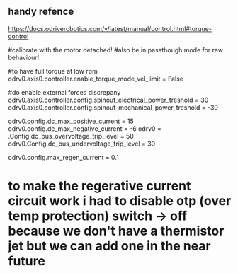 ## handy refence 
https://docs.odriverobotics.com/v/latest/manual/control.html#torque-control


#calibrate with the motor detached!
#also be in passthough mode for raw behaviour!

#to have full torque at low rpm 
odrv0.axis0.controller.enable_torque_mode_vel_limit = False


#do enable external forces discrepany 
odrv0.axis0.controller.config.spinout_electrical_power_treshold = 30
odrv0.axis0.controller.config.spinout_mechanical_power_treshold = -30

odrv0.config.dc_max_positive_current = 15
odrv0.config.dc_max_negative_current = -6
odrv0 = .Config.dc_bus_overvoltage_trip_level = 50
odrv0.Config.dc_bus_undervoltage_trip_level = 30

odrv0.config.max_regen_current = 0.1

# to make the regerative current circuit work i had to disable otp (over temp protection) switch -> off because we don't have a thermistor jet but we can add one in the near future
